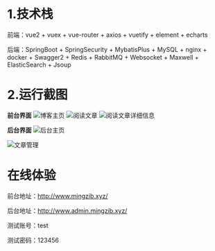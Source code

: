 # 1.技术栈

前端：vue2 + vuex + vue-router + axios + vuetify + element + echarts

后端：SpringBoot + SpringSecurity + MybatisPlus + MySQL + nginx + docker + Swagger2 + Redis \+ RabbitMQ + Websocket + Maxwell + ElasticSearch + Jsoup 
#  2.运行截图
**前台界面**
![博客主页](http://www.static.mingzib.xyz/blogUploadFile/articles/80eb0e16d7784222ac87a93ceeae04ec.png)
![阅读文章](http://www.static.mingzib.xyz/blogUploadFile/articles/0af8001a627342a58469ccf943a63e94.jpg)
![阅读文章详细信息](http://www.static.mingzib.xyz/blogUploadFile/articles/a139bb8a13db4c2e8016159e295b25f2.png)

**后台界面**
![后台主页](http://www.static.mingzib.xyz/blogUploadFile/articles/1ebcbfc98e67448a81d3d151608cf149.png)

![文章管理](http://www.static.mingzib.xyz/blogUploadFile/articles/c28ee7ea2b4e407a84b891d10bd524b1.png)

# 在线体验
前台地址：http://www.mingzib.xyz/

后台地址：http://www.admin.mingzib.xyz/

测试账号：test

测试密码：123456
